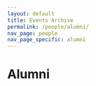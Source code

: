 ```yaml
---
layout: default
title: Events Archive
permalink: /people/alumni/
nav_page: people
nav_page_specific: alumni
---
```


<h1>Alumni</h1>

